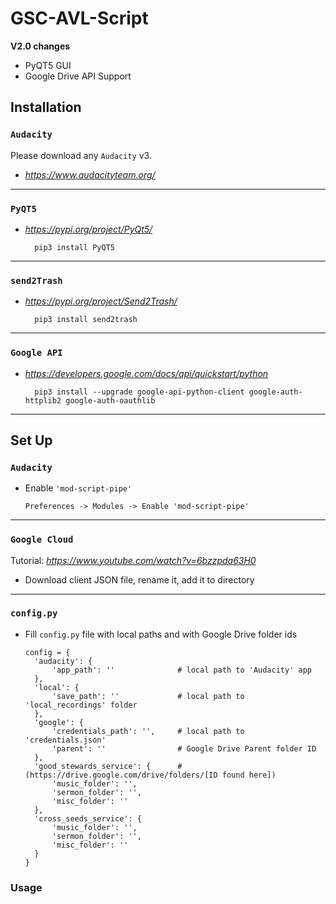 # GSC-AVL-Script

**V2.0 changes**
- PyQT5 GUI
- Google Drive API Support

## Installation

### ``Audacity``

Please download any ``Audacity`` v3.

- *https://www.audacityteam.org/*

---

### ``PyQT5``

- *https://pypi.org/project/PyQt5/*

        pip3 install PyQT5

---

### ``send2Trash``
- *https://pypi.org/project/Send2Trash/*

        pip3 install send2trash

---

### ``Google API``
- *https://developers.google.com/docs/api/quickstart/python*

        pip3 install --upgrade google-api-python-client google-auth-httplib2 google-auth-oauthlib

---

Set Up
------
### ``Audacity``
- Enable ``'mod-script-pipe'``
  
      Preferences -> Modules -> Enable 'mod-script-pipe'

---

### ``Google Cloud``
Tutorial: *https://www.youtube.com/watch?v=6bzzpda63H0*
- Download client JSON file, rename it, add it to directory

---

### ``config.py``
- Fill ``config.py`` file with local paths and with Google Drive folder ids

      config = {
        'audacity': {
            'app_path': ''              # local path to 'Audacity' app
        },
        'local': {
            'save_path': ''             # local path to 'local_recordings' folder
        },
        'google': {
            'credentials_path': '',     # local path to 'credentials.json'
            'parent': ''                # Google Drive Parent folder ID
        },
        'good_stewards_service': {      # (https://drive.google.com/drive/folders/[ID found here])
            'music_folder': '',
            'sermon_folder': '',
            'misc_folder': ''
        },
        'cross_seeds_service': {
            'music_folder': '',
            'sermon_folder': '',
            'misc_folder': ''
        }
      }

### Usage
